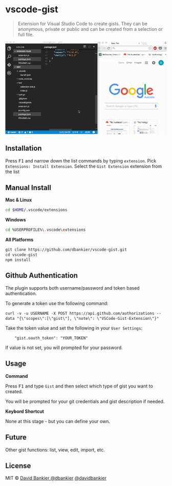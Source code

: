 # vscode-gist

> Extension for Visual Studio Code to create gists. They can be anonymous, private or public and can be created from a selection or full file.

![screencast](./vscode-gist.gif)

## Installation

Press <kbd>F1</kbd> and narrow down the list commands by typing `extension`. Pick `Extensions: Install Extension`.
Select the `Gist Extension` extension from the list

## Manual Install

**Mac & Linux**
```sh
cd $HOME/.vscode/extensions
```
**Windows**
```sh
cd %USERPROFILE%\.vscode\extensions
```

**All Platforms**
```
git clone https://github.com/dbankier/vscode-gist.git
cd vscode-gist
npm install
```


## Github Authentication

The plugin supports both username/password and token based authentication.

To generate a token use the following command:

~~~
curl -v -u USERNAME -X POST https://api.github.com/authorizations --data "{\"scopes\":[\"gist\"], \"note\": \"VSCode-Gist-Extension\"}"
~~~

Take the token value and set the following in your `User Settings`:

~~~
	"gist.oauth_token": "YOUR_TOKEN"
~~~

If value is not set, you will prompted for your password.


## Usage

**Command**

Press <kbd>F1</kbd> and type `Gist` and then select which type of gist you want to created.

You will be prompted for your git credentials and gist description if needed.

**Keybord Shortcut**

None at this stage - but you can define your own.

## Future
Other gist functions: list, view, edit, import, etc.

## License

MIT © [David Bankier @dbankier](https://github.com/dbankier)
[@davidbankier](https://twitter.com/davidbankier)